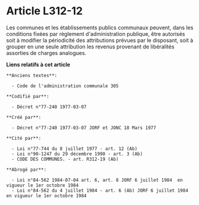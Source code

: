 # Article L312-12

Les communes et les établissements publics communaux peuvent, dans les conditions fixées par règlement d'administration
publique, être autorisés soit à modifier la périodicité des attributions prévues par le disposant, soit à grouper en une
seule attribution les revenus provenant de libéralités assorties de charges analogues.

**Liens relatifs à cet article**

	**Anciens textes**:

	  - Code de l'administration communale 305

	**Codifié par**:

	  - Décret n°77-240 1977-03-07

	**Créé par**:

	  - Décret n°77-240 1977-03-07 JORF et JONC 18 Mars 1977

	**Cité par**:

	  - Loi n°77-744 du 8 juillet 1977 - art. 12 (Ab)
	  - Loi n°90-1247 du 29 décembre 1990 - art. 3 (Ab)
	  - CODE DES COMMUNES. - art. R312-19 (Ab)

	**Abrogé par**:

	  - Loi n°84-562 1984-07-04 art. 6, art. 8 JORF 6 juillet 1984  en vigueur le 1er octobre 1984
	  - Loi n°84-562 du 4 juillet 1984 - art. 6 (Ab) JORF 6 juillet 1984  en vigueur le 1er octobre 1984
